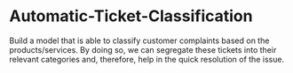 # Automatic-Ticket-Classification
Build a model that is able to classify customer complaints based on the products/services. By doing so, we can segregate these tickets into their relevant categories and, therefore, help in the quick resolution of the issue.

